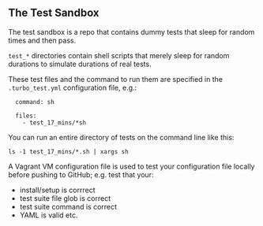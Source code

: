 ## The Test Sandbox

The test sandbox is a repo that contains dummy tests that sleep for random times and then pass.

`test_*` directories contain shell scripts that merely sleep for random durations to simulate durations of real tests.

These test files and the command to run them are specified in the `.turbo_test.yml` configuration file, e.g.:

```test_suite:
  command: sh

  files:
    - test_17_mins/*sh
```

You can run an entire directory of tests on the command line like this:
 
`ls -1 test_17_mins/*.sh | xargs sh`


A Vagrant VM configuration file is used to test your configuration file locally before pushing to GitHub; e.g. test that your:

* install/setup is corrrect
* test suite file glob is correct
* test suite command is correct
* YAML is valid etc.

